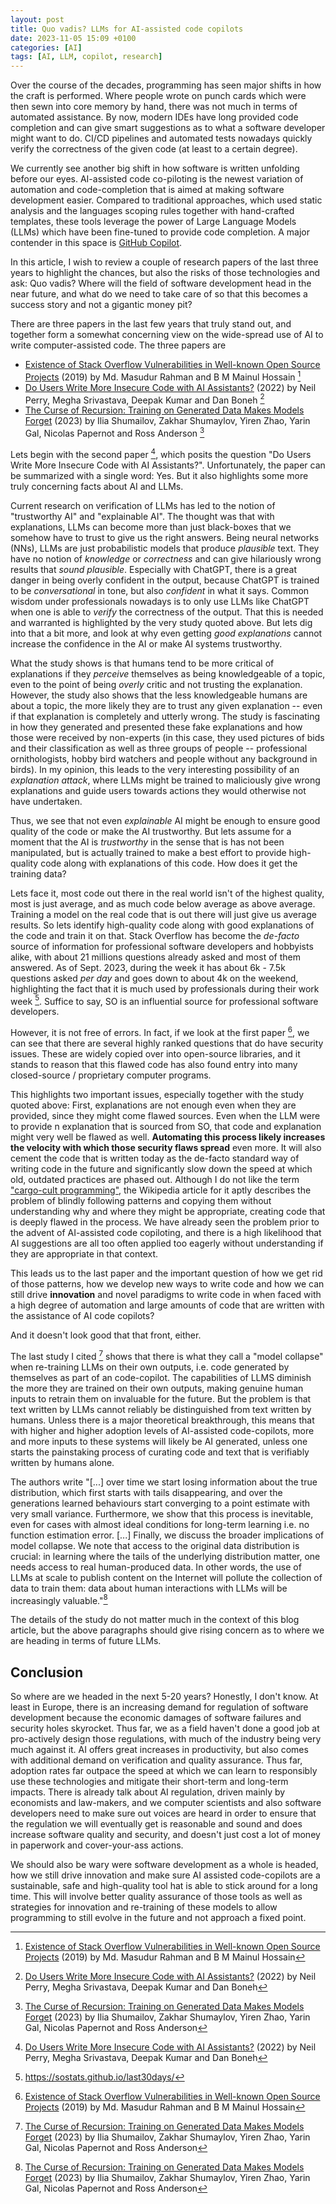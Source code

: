 ```yaml
---
layout: post
title: Quo vadis? LLMs for AI-assisted code copilots
date: 2023-11-05 15:09 +0100
categories: [AI]
tags: [AI, LLM, copilot, research]
---
```


Over the course of the decades, programming has seen major shifts in how the craft is performed. Where people wrote on punch cards which were then sewn into core memory by hand, there was not much in terms of automated assistance. By now, modern IDEs have long provided code completion and can give smart suggestions as to what a software developer might want to do. CI/CD pipelines and automated tests nowadays quickly verify the correctness of the given code (at least to a certain degree).

We currently see another big shift in how software is written unfolding before our eyes. AI-assisted code co-piloting is the newest variation of automation and code-completion that is aimed at making software development easier. Compared to traditional approaches, which used static analysis and the languages scoping rules together with hand-crafted templates, these tools leverage the power of Large Language Models (LLMs) which have been fine-tuned to provide code completion. A major contender in this space is [GitHub Copilot](https://github.com/features/copilot).

In this article, I wish to review a couple of research papers of the last three years to highlight the chances, but also the risks of those technologies and ask: Quo vadis? Where will the field of software development head in the near future, and what do we need to take care of so that this becomes a success story and not a gigantic money pit?

There are three papers in the last few years that truly stand out, and together form a somewhat concerning view on the wide-spread use of AI to write computer-assisted code. The three papers are 

* [Existence of Stack Overflow Vulnerabilities in Well-known Open Source Projects](https://arxiv.org/abs/1910.14374) (2019) by Md. Masudur Rahman and B M Mainul Hossain [^4]
* [Do Users Write More Insecure Code with AI Assistants?](https://arxiv.org/abs/2211.03622) (2022) by Neil Perry, Megha Srivastava, Deepak Kumar and Dan Boneh [^3]
* [The Curse of Recursion: Training on Generated Data Makes Models Forget](https://arxiv.org/abs/2305.17493) (2023) by Ilia Shumailov, Zakhar Shumaylov, Yiren Zhao, Yarin Gal, Nicolas Papernot and Ross Anderson [^2]

Lets begin with the second paper [^3], which posits the question "Do Users Write More Insecure Code with AI Assistants?". Unfortunately, the paper can be summarized with a single word: Yes. But it also highlights some more truly concerning facts about AI and LLMs.

Current research on verification of LLMs has led to the notion of "trustworthy AI" and "explainable AI". The thought was that with explanations, LLMs can become more than just black-boxes that we somehow have to trust to give us the right answers. Being neural networks (NNs), LLMs are just probabilistic models that produce *plausible* text. They have no notion of *knowledge* or *correctness* and can give hilariously wrong results that *sound plausible*. Especially with ChatGPT, there is a great danger in being overly confident in the output, because ChatGPT is trained to be *conversational* in tone, but also *confident* in what it says. Common wisdom under professionals nowadays is to only use LLMs like ChatGPT when one is able to *verify* the correctness of the output. That this is needed and warranted is highlighted by the very study quoted above. But lets dig into that a bit more, and look at why even getting *good explanations* cannot increase the confidence in the AI or make AI systems trustworthy.

What the study shows is that humans tend to be more critical of explanations if they *perceive* themselves as being knowledgeable of a topic, even to the point of being *overly* critic and not trusting the explanation. However, the study also shows that the less knowledgeable humans are about a topic, the more likely they are to trust any given explanation -- even if that explanation is completely and utterly wrong. The study is fascinating in how they generated and presented these fake explanations and how those were received by non-experts (in this case, they used pictures of bids and their classification as well as three groups of people -- professional ornithologists, hobby bird watchers and people without any background in birds). In my opinion, this leads to the very interesting possibility of an *explanation attack*, where LLMs might be trained to maliciously give wrong explanations and guide users towards actions they would otherwise not have undertaken.

Thus, we see that not even *explainable* AI might be enough to ensure good quality of the code or make the AI trustworthy. But lets assume for a moment that the AI is *trustworthy* in the sense that is has not been manipulated, but is actually trained to make a best effort to provide high-quality code along with explanations of this code. How does it get the training data?

Lets face it, most code out there in the real world isn't of the highest quality, most is just average, and as much code below average as above average. Training a model on the real code that is out there will just give us average results. So lets identify high-quality code along with good explanations of the code and train it on that. Stack Overflow has become the *de-facto* source of information for professional software developers and hobbyists alike, with about 21 millions questions already asked and most of them answered. As of Sept. 2023, during the week it has about 6k - 7.5k questions asked *per day* and goes down to about 4k on the weekend, highlighting the fact that it is much used by professionals during their work week [^1]. Suffice to say, SO is an influential source for professional software developers.

However, it is not free of errors. In fact, if we look at the first paper [^4], we can see that there are several highly ranked questions that do have security issues. These are widely copied over into open-source libraries, and it stands to reason that this flawed code has also found entry into many closed-source / proprietary computer programs.

This highlights two important issues, especially together with the study quoted above: First, explanations are not enough even when they are provided, since they might come flawed sources. Even when the LLM were to provide n explanation that is sourced from SO, that code and explanation might very well be flawed as well. **Automating this process likely increases the velocity with which those security flaws spread** even more. It will also cement the code that is written today as the de-facto standard way of writing code in the future and significantly slow down the speed at which old, outdated practices are phased out. Although I do not like the term ["cargo-cult programming"](https://en.wikipedia.org/wiki/Cargo_cult_programming), the Wikipedia article for it aptly describes the problem of blindly following patterns and copying them without understanding why and where they might be appropriate, creating code that is deeply flawed in the process. We have already seen the problem prior to the advent of AI-assisted code copiloting, and there is a high likelihood that AI suggestions are all too often applied too eagerly without understanding if they are appropriate in that context.

This leads us to the last paper and the important question of how we get rid of those patterns, how we develop new ways to write code and how we can still drive **innovation** and novel paradigms to write code in when faced with a high degree of automation and large amounts of code that are written with the assistance of AI code copilots?

And it doesn't look good that that front, either. 

The last study I cited [^2] shows that there is what they call a "model collapse" when re-training LLMs on their own outputs, i.e. code generated by themselves as part of an code-copilot. The capabilities of LLMS diminish the more they are trained on their own outputs, making genuine human inputs to retrain them on invaluable for the future. But the problem is that text written by LLMs cannot reliably be distinguished from text written by humans. Unless there is a major theoretical breakthrough, this means that with higher and higher adoption levels of AI-assisted code-copilots, more and more inputs to these systems will likely be AI generated, unless one starts the painstaking process of curating code and text that is verifiably written by humans alone. 

The authors write "[...] over time we start losing information about the true distribution, which first starts with tails disappearing, and over the generations learned behaviours start converging to a point estimate with very small variance. Furthermore, we show that this process is inevitable, even for cases with almost ideal conditions for long-term learning i.e. no function estimation error. [...] Finally, we discuss the broader implications of model collapse. We note that access to the original data distribution is crucial: in learning where the tails of the underlying distribution matter, one needs access to real human-produced data. In other words, the use of LLMs at scale to publish content on the Internet will pollute the collection of data to train them: data about human interactions with LLMs will be increasingly valuable."[^2]

The details of the study do not matter much in the context of this blog article, but the above paragraphs should give rising concern as to where we are heading in terms of future LLMs.

## Conclusion

So where are we headed in the next 5-20 years? Honestly, I don't know. At least in Europe, there is an increasing demand for regulation of software development because the economic damages of software failures and security holes skyrocket. Thus far, we as a field haven't done a good job at pro-actively design those regulations, with much of the industry being very much against it. AI offers great increases in productivity, but also comes with additional demand on verification and quality assurance. Thus far, adoption rates far outpace the speed at which we can learn to responsibly use these technologies and mitigate their short-term and long-term impacts. There is already talk about AI regulation, driven mainly by economists and law-makers, and we computer scientists and also software developers need to make sure out voices are heard in order to ensure that the regulation we will eventually get is reasonable and sound and does increase software quality and security, and doesn't just cost a lot of money in paperwork and cover-your-ass actions.

We should also be wary were software development as a whole is headed, how we still drive innovation and make sure AI assisted code-copilots are a sustainable, safe and high-quality tool hat is able to stick around for a long time. This will involve better quality assurance of those tools as well as strategies for innovation and re-training of these models to allow programming to still evolve in the future and not approach a fixed point.

[^1]: https://sostats.github.io/last30days/
[^2]:  [The Curse of Recursion: Training on Generated Data Makes Models Forget](https://arxiv.org/abs/2305.17493) (2023) by Ilia Shumailov, Zakhar Shumaylov, Yiren Zhao, Yarin Gal, Nicolas Papernot and Ross Anderson
[^3]: [Do Users Write More Insecure Code with AI Assistants?](https://arxiv.org/abs/2211.03622) (2022) by Neil Perry, Megha Srivastava, Deepak Kumar and Dan Boneh
[^4]:  [Existence of Stack Overflow Vulnerabilities in Well-known Open Source Projects](https://arxiv.org/abs/1910.14374) (2019) by Md. Masudur Rahman and B M Mainul Hossain
